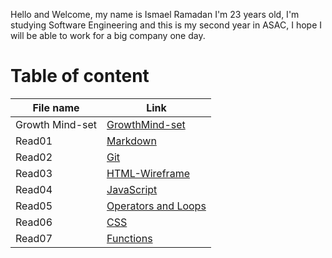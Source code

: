 Hello and Welcome, my name is Ismael Ramadan I'm 23 years old, I'm studying Software Engineering and this is my second year in ASAC, I hope I will be able to work for a big company one day.


# Table of content

File name | Link
----------|---------
Growth Mind-set | [GrowthMind-set](https://ismaellebzo.github.io/reading-notes/GrowthMind-set)
Read01 | [Markdown](https://ismaellebzo.github.io/reading-notes/Markdown)
Read02 | [Git](https://ismaellebzo.github.io/reading-notes/Git)
Read03 | [HTML-Wireframe](https://ismaellebzo.github.io/reading-notes/read3)
Read04 | [JavaScript](https://ismaellebzo.github.io/reading-notes/read4)
Read05 | [Operators and Loops](https://ismaellebzo.github.io/reading-notes/read5)
Read06 | [CSS](https://ismaellebzo.github.io/reading-notes/read6)
Read07 | [Functions](https://ismaellebzo.github.io/reading-notes/read7)


